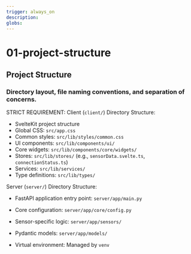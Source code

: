 ```yaml
---
trigger: always_on
description: 
globs: 
---
```

# 01-project-structure
## Project Structure
### Directory layout, file naming conventions, and separation of concerns.
STRICT REQUIREMENT:
Client (`client/`) Directory Structure:
- SvelteKit project structure
- Global CSS: `src/app.css`
- Common styles: `src/lib/styles/common.css`
- UI components: `src/lib/components/ui/`
- Core widgets: `src/lib/components/core/widgets/`
- Stores: `src/lib/stores/` (e.g., `sensorData.svelte.ts`, `connectionStatus.ts`)
- Services: `src/lib/services/`
- Type definitions: `src/lib/types/`

Server (`server/`) Directory Structure:
- FastAPI application entry point: `server/app/main.py`
- Core configuration: `server/app/core/config.py`
- Sensor-specific logic: `server/app/sensors/`
- Pydantic models: `server/app/models/`

- Virtual environment: Managed by `venv`